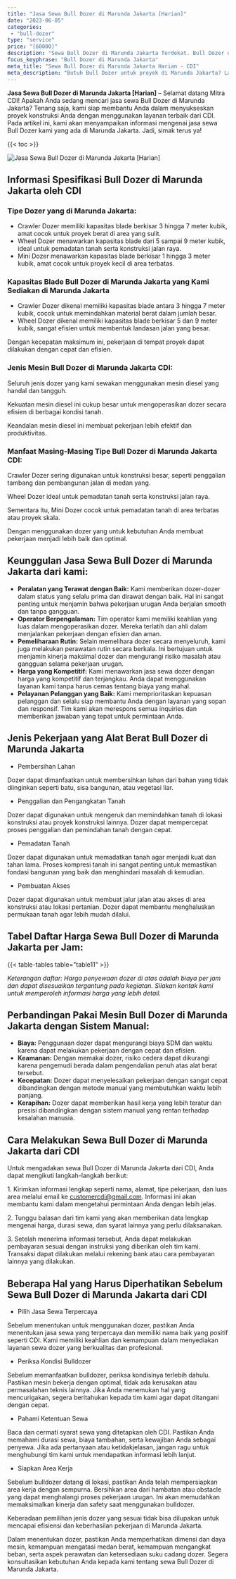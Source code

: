 ```yaml
---
title: "Jasa Sewa Bull Dozer di Marunda Jakarta [Harian]"
date: "2023-06-05"
categories:
 - "bull-dozer"
type: "service"
price: "[60000]"
description: "Sewa Bull Dozer di Marunda Jakarta Terdekat. Bull Dozer unggulan untuk kebutuhan proyek konstruksi dengan performa maksimal. Segera konsultasikan kebutuhan Anda."
focus_keyphrase: "Bull Dozer di Marunda Jakarta"
meta_title: "Sewa Bull Dozer di Marunda Jakarta Harian - CDI"
meta_description: "Butuh Bull Dozer untuk proyek di Marunda Jakarta? Layanan profesional kami siap melayani dengan solusi optimal. Dapatkan penawaran sekarang."
---
```


**Jasa Sewa Bull Dozer di Marunda Jakarta [Harian]** – Selamat datang Mitra CDI! Apakah Anda sedang mencari jasa sewa Bull Dozer di Marunda Jakarta? Tenang saja, kami siap membantu Anda dalam menyukseskan proyek konstruksi Anda dengan menggunakan layanan terbaik dari CDI. Pada artikel ini, kami akan menyampaikan informasi mengenai jasa sewa Bull Dozer kami yang ada di Marunda Jakarta. Jadi, simak terus ya!

{{< toc >}}

![Jasa Sewa Bull Dozer di Marunda Jakarta [Harian]](/images/bull-dozer/bull-dozer-26.jpg)

## Informasi Spesifikasi Bull Dozer di Marunda Jakarta oleh CDI

### Tipe Dozer yang di Marunda Jakarta:

*   Crawler Dozer memiliki kapasitas blade berkisar 3 hingga 7 meter kubik, amat cocok untuk proyek berat di area yang sulit.
*   Wheel Dozer menawarkan kapasitas blade dari 5 sampai 9 meter kubik, ideal untuk pemadatan tanah serta konstruksi jalan raya.
*   Mini Dozer menawarkan kapasitas blade berkisar 1 hingga 3 meter kubik, amat cocok untuk proyek kecil di area terbatas.

### Kapasitas Blade Bull Dozer di Marunda Jakarta yang Kami Sediakan di Marunda Jakarta

*   Crawler Dozer dikenal memiliki kapasitas blade antara 3 hingga 7 meter kubik, cocok untuk memindahkan material berat dalam jumlah besar.
*   Wheel Dozer dikenal memiliki kapasitas blade berkisar 5 dan 9 meter kubik, sangat efisien untuk membentuk landasan jalan yang besar.

Dengan kecepatan maksimum ini, pekerjaan di tempat proyek dapat dilakukan dengan cepat dan efisien.

### Jenis Mesin Bull Dozer di Marunda Jakarta CDI:

Seluruh jenis dozer yang kami sewakan menggunakan mesin diesel yang handal dan tangguh.

Kekuatan mesin diesel ini cukup besar untuk mengoperasikan dozer secara efisien di berbagai kondisi tanah.

Keandalan mesin diesel ini membuat pekerjaan lebih efektif dan produktivitas.

### Manfaat Masing-Masing Tipe Bull Dozer di Marunda Jakarta CDI:

Crawler Dozer sering digunakan untuk konstruksi besar, seperti penggalian tambang dan pembangunan jalan di medan yang.

Wheel Dozer ideal untuk pemadatan tanah serta konstruksi jalan raya.

Sementara itu, Mini Dozer cocok untuk pemadatan tanah di area terbatas atau proyek skala.

Dengan menggunakan dozer yang untuk kebutuhan Anda membuat pekerjaan menjadi lebih baik dan optimal.

## Keunggulan Jasa Sewa Bull Dozer di Marunda Jakarta dari kami:

*   **Peralatan yang Terawat dengan Baik:** Kami memberikan dozer-dozer dalam status yang selalu prima dan dirawat dengan baik. Hal ini sangat penting untuk menjamin bahwa pekerjaan urugan Anda berjalan smooth dan tanpa gangguan.
*   **Operator Berpengalaman:** Tim operator kami memiliki keahlian yang luas dalam mengoperasikan dozer. Mereka terlatih dan ahli dalam menjalankan pekerjaan dengan efisien dan aman.
*   **Pemeliharaan Rutin:** Selain memelihara dozer secara menyeluruh, kami juga melakukan perawatan rutin secara berkala. Ini bertujuan untuk menjamin kinerja maksimal dozer dan mengurangi risiko masalah atau gangguan selama pekerjaan urugan.
*   **Harga yang Kompetitif:** Kami menawarkan jasa sewa dozer dengan harga yang kompetitif dan terjangkau. Anda dapat menggunakan layanan kami tanpa harus cemas tentang biaya yang mahal.
*   **Pelayanan Pelanggan yang Baik:** Kami memprioritaskan kepuasan pelanggan dan selalu siap membantu Anda dengan layanan yang sopan dan responsif. Tim kami akan merespons semua inquiries dan memberikan jawaban yang tepat untuk permintaan Anda.

## Jenis Pekerjaan yang Alat Berat Bull Dozer di Marunda Jakarta

*   Pembersihan Lahan

Dozer dapat dimanfaatkan untuk membersihkan lahan dari bahan yang tidak diinginkan seperti batu, sisa bangunan, atau vegetasi liar.
*   Penggalian dan Pengangkatan Tanah

Dozer dapat digunakan untuk mengeruk dan memindahkan tanah di lokasi konstruksi atau proyek konstruksi lainnya. Dozer dapat mempercepat proses penggalian dan pemindahan tanah dengan cepat.
*   Pemadatan Tanah

Dozer dapat digunakan untuk memadatkan tanah agar menjadi kuat dan tahan lama. Proses kompresi tanah ini sangat penting untuk memastikan fondasi bangunan yang baik dan menghindari masalah di kemudian.
*   Pembuatan Akses

Dozer dapat digunakan untuk membuat jalur jalan atau akses di area konstruksi atau lokasi pertanian. Dozer dapat membantu menghaluskan permukaan tanah agar lebih mudah dilalui.

## Tabel Daftar Harga Sewa Bull Dozer di Marunda Jakarta per Jam:

{{< table-tables table="table11" >}}

_Keterangan daftar: Harga penyewaan dozer di atas adalah biaya per jam dan dapat disesuaikan tergantung pada kegiatan. Silakan kontak kami untuk memperoleh informasi harga yang lebih detail._

## Perbandingan Pakai Mesin Bull Dozer di Marunda Jakarta dengan Sistem Manual:

*   **Biaya:** Penggunaan dozer dapat mengurangi biaya SDM dan waktu karena dapat melakukan pekerjaan dengan cepat dan efisien.
*   **Keamanan:** Dengan memakai dozer, risiko cedera dapat dikurangi karena pengemudi berada dalam pengendalian penuh atas alat berat tersebut.
*   **Kecepatan:** Dozer dapat menyelesaikan pekerjaan dengan sangat cepat dibandingkan dengan metode manual yang membutuhkan waktu lebih panjang.
*   **Kerapihan:** Dozer dapat memberikan hasil kerja yang lebih teratur dan presisi dibandingkan dengan sistem manual yang rentan terhadap kesalahan manusia.

## Cara Melakukan Sewa Bull Dozer di Marunda Jakarta dari CDI

Untuk mengadakan sewa Bull Dozer di Marunda Jakarta dari CDI, Anda dapat mengikuti langkah-langkah berikut:

1\.  Kirimkan informasi lengkap seperti nama, alamat, tipe pekerjaan, dan luas area melalui email ke customercdi@gmail.com. Informasi ini akan membantu kami dalam mengetahui permintaan Anda dengan lebih jelas.

2\.  Tunggu balasan dari tim kami yang akan memberikan data lengkap mengenai harga, durasi sewa, dan syarat lainnya yang perlu dilaksanakan.

3\.  Setelah menerima informasi tersebut, Anda dapat melakukan pembayaran sesuai dengan instruksi yang diberikan oleh tim kami. Transaksi dapat dilakukan melalui rekening bank atau cara pembayaran lainnya yang dilakukan.

## Beberapa Hal yang Harus Diperhatikan Sebelum Sewa Bull Dozer di Marunda Jakarta dari CDI

*   Pilih Jasa Sewa Terpercaya

Sebelum menentukan untuk menggunakan dozer, pastikan Anda menentukan jasa sewa yang terpercaya dan memiliki nama baik yang positif seperti CDI. Kami memiliki keahlian dan kemampuan dalam menyediakan layanan sewa dozer yang berkualitas dan profesional.
*   Periksa Kondisi Bulldozer

Sebelum memanfaatkan bulldozer, periksa kondisinya terlebih dahulu. Pastikan mesin bekerja dengan optimal, tidak ada kerusakan atau permasalahan teknis lainnya. Jika Anda menemukan hal yang mencurigakan, segera beritahukan kepada tim kami agar dapat ditangani dengan cepat.
*   Pahami Ketentuan Sewa

Baca dan cermati syarat sewa yang ditetapkan oleh CDI. Pastikan Anda memahami durasi sewa, biaya tambahan, serta kewajiban Anda sebagai penyewa. Jika ada pertanyaan atau ketidakjelasan, jangan ragu untuk menghubungi tim kami untuk mendapatkan informasi lebih lanjut.
*   Siapkan Area Kerja

Sebelum bulldozer datang di lokasi, pastikan Anda telah mempersiapkan area kerja dengan sempurna. Bersihkan area dari hambatan atau obstacle yang dapat menghalangi proses pekerjaan urugan. Ini akan memudahkan memaksimalkan kinerja dan safety saat menggunakan bulldozer.

Keberadaan pemilihan jenis dozer yang sesuai tidak bisa dilupakan untuk mencapai efisiensi dan keberhasilan pekerjaan di Marunda Jakarta.

Dalam menentukan dozer, pastikan Anda memperhatikan dimensi dan daya mesin, kemampuan mengatasi medan berat, kemampuan mengangkat beban, serta aspek perawatan dan ketersediaan suku cadang dozer. Segera konsultasikan kebutuhan Anda kepada kami tentang sewa Bull Dozer di Marunda Jakarta.